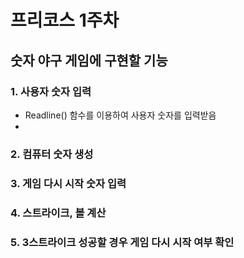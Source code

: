 # 프리코스 1주차

## 숫자 야구 게임에 구현할 기능

### 1. 사용자 숫자 입력

- Readline() 함수를 이용하여 사용자 숫자를 입력받음
-

### 2. 컴퓨터 숫자 생성

### 3. 게임 다시 시작 숫자 입력

### 4. 스트라이크, 볼 계산

### 5. 3스트라이크 성공할 경우 게임 다시 시작 여부 확인


